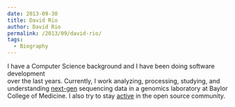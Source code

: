 ```yaml
---
date: 2013-09-30
title: David Rio
author: David Rio
permalink: /2013/09/david-rio/
tags:
  - Biography
---
```

I have a Computer Science background and I have been doing software development  
over the last years. Currently, I work analyzing, processing, studying, and  
understanding [next-gen][1] sequencing data in a genomics laboratory at Baylor  
College of Medicine. I also try to stay [active][2] in the open source community.

 [1]: http://en.wikipedia.org/wiki/DNA_sequencing "next-gen"
 [2]: http://github.com/drio "source"
